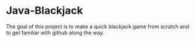 Java-Blackjack
==================

The goal of this project is to make a quick blackjack game from scratch and to get familiar with github along the way.
